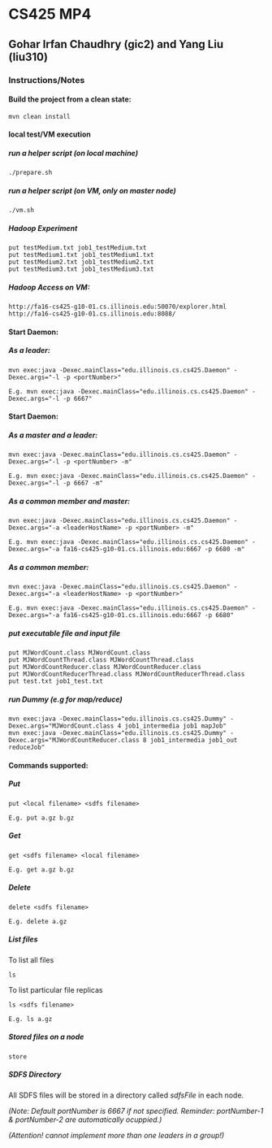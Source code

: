 # CS425 MP4
## Gohar Irfan Chaudhry (gic2) and Yang Liu (liu310)
### Instructions/Notes
#### Build the project from a clean state:
```
mvn clean install
```
#### local test/VM execution

##### run a helper script (on local machine)
```
./prepare.sh
```

##### run a helper script (on VM, only on master node)
```
./vm.sh
```
##### Hadoop Experiment
```
put testMedium.txt job1_testMedium.txt
put testMedium1.txt job1_testMedium1.txt
put testMedium2.txt job1_testMedium2.txt
put testMedium3.txt job1_testMedium3.txt
```
##### Hadoop Access on VM:
```
http://fa16-cs425-g10-01.cs.illinois.edu:50070/explorer.html
http://fa16-cs425-g10-01.cs.illinois.edu:8088/
```

#### Start Daemon:
##### As a leader:
```
mvn exec:java -Dexec.mainClass="edu.illinois.cs.cs425.Daemon" -Dexec.args="-l -p <portNumber>"
```
```
E.g. mvn exec:java -Dexec.mainClass="edu.illinois.cs.cs425.Daemon" -Dexec.args="-l -p 6667"
```

#### Start Daemon:
##### As a master and a leader:
```
mvn exec:java -Dexec.mainClass="edu.illinois.cs.cs425.Daemon" -Dexec.args="-l -p <portNumber> -m"
```
```
E.g. mvn exec:java -Dexec.mainClass="edu.illinois.cs.cs425.Daemon" -Dexec.args="-l -p 6667 -m"
```

##### As a common member and master:
```
mvn exec:java -Dexec.mainClass="edu.illinois.cs.cs425.Daemon" -Dexec.args="-a <leaderHostName> -p <portNumber> -m"
```
```
E.g. mvn exec:java -Dexec.mainClass="edu.illinois.cs.cs425.Daemon" -Dexec.args="-a fa16-cs425-g10-01.cs.illinois.edu:6667 -p 6680 -m"
```

##### As a common member:
```
mvn exec:java -Dexec.mainClass="edu.illinois.cs.cs425.Daemon" -Dexec.args="-a <leaderHostName> -p <portNumber>"
```
```
E.g. mvn exec:java -Dexec.mainClass="edu.illinois.cs.cs425.Daemon" -Dexec.args="-a fa16-cs425-g10-01.cs.illinois.edu:6667 -p 6680"
```

##### put executable file and input file
```
put MJWordCount.class MJWordCount.class
put MJWordCountThread.class MJWordCountThread.class
put MJWordCountReducer.class MJWordCountReducer.class
put MJWordCountReducerThread.class MJWordCountReducerThread.class
put test.txt job1_test.txt
```

##### run Dummy (e.g for map/reduce)
```
mvn exec:java -Dexec.mainClass="edu.illinois.cs.cs425.Dummy" -Dexec.args="MJWordCount.class 4 job1_intermedia job1 mapJob"
mvn exec:java -Dexec.mainClass="edu.illinois.cs.cs425.Dummy" -Dexec.args="MJWordCountReducer.class 8 job1_intermedia job1_out reduceJob"
```

#### Commands supported:
##### Put
```
put <local filename> <sdfs filename>
```
```
E.g. put a.gz b.gz
```

##### Get
```
get <sdfs filename> <local filename>
```
```
E.g. get a.gz b.gz
```

##### Delete
```
delete <sdfs filename>
```
```
E.g. delete a.gz
````

##### List files
To list all files
```
ls
```

To list particular file replicas
```
ls <sdfs filename>
```
```
E.g. ls a.gz
```

##### Stored files on a node
```
store
```

##### SDFS Directory
All SDFS files will be stored in a directory called _sdfsFile_ in each node.

_(Note: Default portNumber is 6667 if not specified. 
Reminder: portNumber-1 & portNumber-2 are automatically ocuppied.)_

_(Attention! cannot implement more than one leaders in a group!)_


